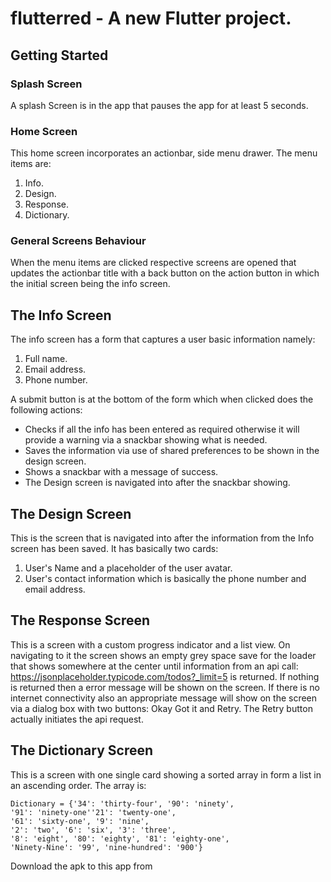 # flutterred - A new Flutter project.

## Getting Started

### Splash Screen
A splash Screen is in the app that pauses the app for at least 5 seconds.

### Home Screen
This home screen incorporates an actionbar, side menu drawer. The menu items are:
1. Info.
2. Design.
3. Response.
4. Dictionary.

### General Screens Behaviour
When the menu items are clicked respective screens are opened that updates the actionbar title with a back button on the action button in which the initial screen being the info screen.

## The Info Screen
The info screen has a form that captures a user basic information namely:
1. Full name.
2. Email address.
3. Phone number.

A submit button is at the bottom of the form which when clicked does the following actions:
* Checks if all the info has been entered as required otherwise it will provide a warning via a snackbar showing what is needed.
* Saves the information via use of shared preferences to be shown in the design screen.
* Shows a snackbar with a message of success.
* The Design screen is navigated into after the snackbar showing.

## The Design Screen
This is the screen that is navigated into after the information from the Info screen has been saved. It has basically two cards:
1. User's Name and a placeholder of the user avatar.
2. User's contact information which is basically the phone number and email address.

## The Response Screen
This is a screen with a custom progress indicator and a list view. On navigating to it the screen shows an empty grey space save for the loader that shows somewhere at the center until information from an api call: https://jsonplaceholder.typicode.com/todos?_limit=5 is returned.
If nothing is returned then a error message will be shown on the screen. 
If there is no internet connectivity also an appropriate message will show on the screen via a dialog box with two buttons: Okay Got it and Retry. The Retry button actually initiates the api request.

## The Dictionary Screen
This is a screen with one single card showing a sorted array in form a list in an ascending order. The array is:

```
Dictionary = {'34': 'thirty-four', '90': 'ninety',
'91': 'ninety-one''21': 'twenty-one',
'61': 'sixty-one', '9': 'nine',
'2': 'two', '6': 'six', '3': 'three',
'8': 'eight', '80': 'eighty', '81': 'eighty-one',
'Ninety-Nine': '99', 'nine-hundred': '900'}
```

Download the apk to this app from 